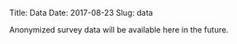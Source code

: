 Title: Data
Date: 2017-08-23
Slug: data

Anonymized survey data will be available here in the future.
